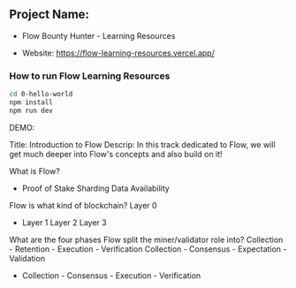 ## Project Name:
 - Flow Bounty Hunter -  Learning Resources


- Website:
https://flow-learning-resources.vercel.app/

### How to run Flow Learning Resources
```sh
cd 0-hello-world
npm install
npm run dev
```


DEMO:


Title: Introduction to Flow
Descrip: In this track dedicated to Flow, we will get much deeper into Flow's concepts and also build on it!

What is Flow?
- Proof of Stake
Sharding
Data Availability


 Flow is what kind of blockchain?
 Layer 0
-  Layer 1
 Layer 2
 Layer 3

 What are the four phases Flow split the miner/validator role into?
  Collection - Retention - Execution - Verification
Collection - Consensus - Expectation - Validation
- Collection - Consensus - Execution - Verification



